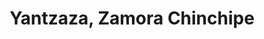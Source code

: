 ---
title: Yantzaza, Zamora Chinchipe
url: /yantzaza-zamora-chinchipe/
latitude: -3.828
longitude: -78.76
---